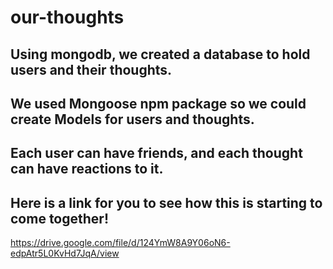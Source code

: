 # our-thoughts

## Using mongodb, we created a database to hold users and their thoughts.

## We used Mongoose npm package so we could create Models for users and thoughts.

## Each user can have friends, and each thought can have reactions to it.

## Here is a link for you to see how this is starting to come together!

https://drive.google.com/file/d/124YmW8A9Y06oN6-edpAtr5L0KvHd7JqA/view